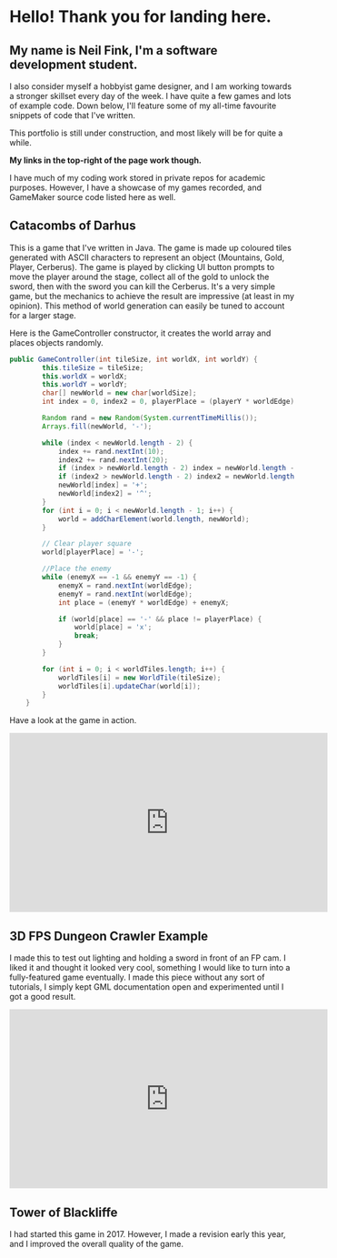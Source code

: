 # Hello! Thank you for landing here.

## My name is Neil Fink, I'm a software development student.
I also consider myself a hobbyist game designer, and I am working towards a stronger skillset every day of the week.
I have quite a few games and lots of example code. Down below, I'll feature some of my all-time favourite snippets of code that I've written.

This portfolio is still under construction, and most likely will be for quite a while.

**My links in the top-right of the page work though.**

I have much of my coding work stored in private repos for academic purposes. However, I have a showcase of my games recorded, and GameMaker source code listed here as well.

## Catacombs of Darhus

This is a game that I've written in Java. The game is made up coloured tiles generated with ASCII characters to represent an object (Mountains, Gold, Player, Cerberus). The game is played by clicking UI button prompts to move the player around the stage, collect all of the gold to unlock the sword, then with the sword you can kill the Cerberus. It's a very simple game, but the mechanics to achieve the result are impressive (at least in my opinion). This method of world generation can easily be tuned to account for a larger stage.

Here is the GameController constructor, it creates the world array and places objects randomly.

```Java
public GameController(int tileSize, int worldX, int worldY) {
        this.tileSize = tileSize;
        this.worldX = worldX;
        this.worldY = worldY;
        char[] newWorld = new char[worldSize];
        int index = 0, index2 = 0, playerPlace = (playerY * worldEdge) + playerX;

        Random rand = new Random(System.currentTimeMillis());
        Arrays.fill(newWorld, '-');

        while (index < newWorld.length - 2) {
            index += rand.nextInt(10);
            index2 += rand.nextInt(20);
            if (index > newWorld.length - 2) index = newWorld.length - 2;
            if (index2 > newWorld.length - 2) index2 = newWorld.length - 2;
            newWorld[index] = '+';
            newWorld[index2] = '^';
        }
        for (int i = 0; i < newWorld.length - 1; i++) {
            world = addCharElement(world.length, newWorld);
        }

        // Clear player square
        world[playerPlace] = '-';

        //Place the enemy
        while (enemyX == -1 && enemyY == -1) {
            enemyX = rand.nextInt(worldEdge);
            enemyY = rand.nextInt(worldEdge);
            int place = (enemyY * worldEdge) + enemyX;

            if (world[place] == '-' && place != playerPlace) {
                world[place] = 'x';
                break;
            }
        }

        for (int i = 0; i < worldTiles.length; i++) {
            worldTiles[i] = new WorldTile(tileSize);
            worldTiles[i].updateChar(world[i]);
        }
    }

```

Have a look at the game in action.

<iframe width="560" height="315" src="https://www.youtube.com/embed/-3AbFq_-tBo" title="YouTube video player" frameborder="0" allow="accelerometer; autoplay; clipboard-write; encrypted-media; gyroscope; picture-in-picture" allowfullscreen></iframe>


## 3D FPS Dungeon Crawler Example

I made this to test out lighting and holding a sword in front of an FP cam. I liked it and thought it looked very cool, something I would like to turn into a fully-featured game eventually.
I made this piece without any sort of tutorials, I simply kept GML documentation open and experimented until I got a good result.

<iframe width="560" height="315" src="https://www.youtube.com/embed/GSoilj9MPO0" title="YouTube video player" frameborder="0" allow="accelerometer; autoplay; clipboard-write; encrypted-media; gyroscope; picture-in-picture" allowfullscreen></iframe>


## Tower of Blackliffe

I had started this game in 2017. However, I made a revision early this year, and I improved the overall quality of the game.

